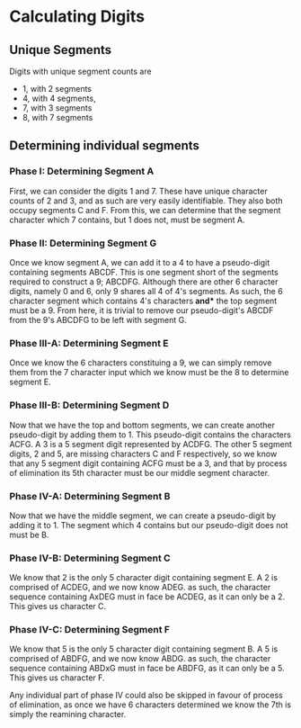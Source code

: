 # Calculating Digits

## Unique Segments

Digits with unique segment counts are

- 1, with 2 segments
- 4, with 4 segments,
- 7, with 3 segments
- 8, with 7 segments

## Determining individual segments

### Phase I: Determining Segment A

First, we can consider the digits 1 and 7. These have unique character counts of 2 and 3, and as such are very easily identifiable. They also both occupy segments C and F. From this, we can determine that the segment character which 7 contains, but 1 does not, must be segment A.

### Phase II: Determining Segment G

Once we know segment A, we can add it to a 4 to have a pseudo-digit containing segments ABCDF. This is one segment short of the segments required to construct a 9; ABCDFG. Although there are other 6 character digits, namely 0 and 6, only 9 shares all 4 of 4's segments. As such, the 6 character segment which contains 4's characters **and\*** the top segment must be a 9. From here, it is trivial to remove our pseudo-digit's ABCDF from the 9's ABCDFG to be left with segment G.

### Phase III-A: Determining Segment E

Once we know the 6 characters constituing a 9, we can simply remove them from the 7 character input which we know must be the 8 to determine segment E.

### Phase III-B: Determining Segment D

Now that we have the top and bottom segments, we can create another pseudo-digit by adding them to 1. This pseudo-digit contains the characters ACFG. A 3 is a 5 segment digit represented by ACDFG. The other 5 segment digits, 2 and 5, are missing characters C and F respectively, so we know that any 5 segment digit containing ACFG must be a 3, and that by process of elimination its 5th character must be our middle segment character.

### Phase IV-A: Determining Segment B

Now that we have the middle segment, we can create a pseudo-digit by adding it to 1. The segment which 4 contains but our pseudo-digit does not must be B.

### Phase IV-B: Determining Segment C

We know that 2 is the only 5 character digit containing segment E. A 2 is comprised of ACDEG, and we now know ADEG. as such, the character sequence containing AxDEG must in face be ACDEG, as it can only be a 2. This gives us character C.

### Phase IV-C: Determining Segment F

We know that 5 is the only 5 character digit containing segment B. A 5 is comprised of ABDFG, and we now know ABDG. as such, the character sequence containing ABDxG must in face be ABDFG, as it can only be a 5. This gives us character F.

Any individual part of phase IV could also be skipped in favour of process of elimination, as once we have 6 characters determined we know the 7th is simply the reamining character.
